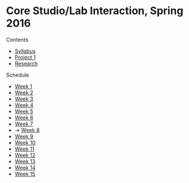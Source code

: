 # Core Studio/Lab Interaction, Spring 2016

Contents
* [Syllabus](Syllabus.md)
* [Project 1](Project1.md)
* [Research](Research.md)

Schedule
* [Week 1](Schedule/Week1.md)
* [Week 2](Schedule/Week2.md)
* [Week 3](Schedule/Week3.md)
* [Week 4](Schedule/Week4.md)
* [Week 5](Schedule/Week5.md)
* [Week 6](Schedule/Week6.md)
* [Week 7](Schedule/Week7.md)
* → [Week 8](Schedule/Week8.md)
* [Week 9](Schedule/Week9.md)
* [Week 10](Schedule/Week10.md)
* [Week 11](Schedule/Week11.md)
* [Week 12](Schedule/Week12.md)
* [Week 13](Schedule/Week13.md)
* [Week 14](Schedule/Week14.md)
* [Week 15](Schedule/Week15.md)
